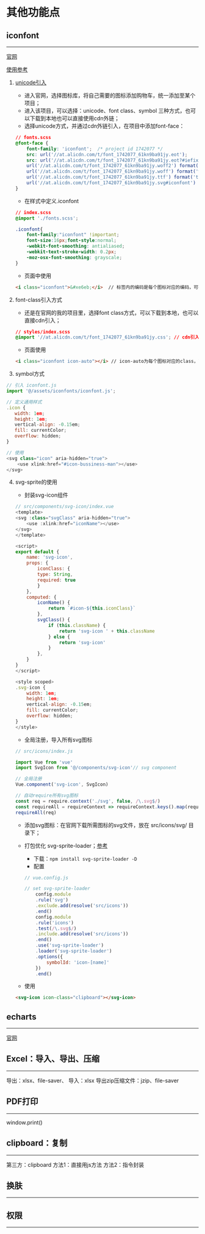 # 其他功能点

## iconfont
---
[官网](https://www.iconfont.cn/)

[使用参考](https://juejin.cn/post/6844903517564436493)

1. [unicode引入](https://blog.csdn.net/laptoper/article/details/77982738)
    - 进入官网，选择图标库，将自己需要的图标添加购物车，统一添加至某个项目；
    - 进入该项目，可以选择：unicode、font class、symbol 三种方式，也可以下载到本地也可以直接使用cdn外链；
    - 选择unicode方式，并通过cdn外链引入，在项目中添加font-face：
    ``` css
    // fonts.scss
    @font-face {
        font-family: 'iconfont';  /* project id 1742077 */
        src: url('//at.alicdn.com/t/font_1742077_61kn9ba91jy.eot');
        src: url('//at.alicdn.com/t/font_1742077_61kn9ba91jy.eot?#iefix') format('embedded-opentype'),
        url('//at.alicdn.com/t/font_1742077_61kn9ba91jy.woff2') format('woff2'),
        url('//at.alicdn.com/t/font_1742077_61kn9ba91jy.woff') format('woff'),
        url('//at.alicdn.com/t/font_1742077_61kn9ba91jy.ttf') format('truetype'),
        url('//at.alicdn.com/t/font_1742077_61kn9ba91jy.svg#iconfont') format('svg');
    }
    ```

    - 在样式中定义.iconfont
    ``` css
    // index.scss
    @import './fonts.scss';

    .iconfont{
        font-family:"iconfont" !important;
        font-size:16px;font-style:normal;
        -webkit-font-smoothing: antialiased;
        -webkit-text-stroke-width: 0.2px;
        -moz-osx-font-smoothing: grayscale;
    }
    ```

    - 页面中使用
    ``` html
    <i class="iconfont">&#xe6eb;</i>  // 标签内的编码是每个图标对应的编码，可在官网自己的项目中查看~
    ```


2. font-class引入方式
    - 还是在官网的我的项目里，选择font class方式，可以下载到本地，也可以直接cdn引入；
    ``` css
    // styles/index.scss
    @import '//at.alicdn.com/t/font_1742077_61kn9ba91jy.css'; // cdn引入font-class
    ```
    
    - 页面使用
    ``` html
    <i class="iconfont icon-auto"></i> // icon-auto为每个图标对应的class，可在官网项目中查到
    ```

3. symbol方式
``` js
// 引入 iconfont.js
import '@/assets/iconfonts/iconfont.js';

// 定义通用样式
.icon {
   width: 1em;
   height: 1em;
   vertical-align: -0.15em;
   fill: currentColor;
   overflow: hidden;
}

// 使用
<svg class="icon" aria-hidden="true">
    <use xlink:href="#icon-bussiness-man"></use>
</svg>
```


4. svg-sprite的使用

    - 封装svg-icon组件
    ``` js
    // src/components/svg-icon/index.vue
    <template>
    <svg :class="svgClass" aria-hidden="true">
        <use :xlink:href="iconName"></use>
    </svg>
    </template>

    <script>
    export default {
        name: 'svg-icon',
        props: {
            iconClass: {
            type: String,
            required: true
            }
        },
        computed: {
            iconName() {
                return `#icon-${this.iconClass}`
            },
            svgClass() {
                if (this.className) {
                    return 'svg-icon ' + this.className
                } else {
                    return 'svg-icon'
                }
            },
        }
    }
    </script>

    <style scoped>
    .svg-icon {
        width: 1em;
        height: 1em;
        vertical-align: -0.15em;
        fill: currentColor;
        overflow: hidden;
    }
    </style>
    ```

    - 全局注册，导入所有svg图标
    ``` js
    // src/icons/index.js

    import Vue from 'vue'
    import SvgIcon from '@/components/svg-icon'// svg component

    // 全局注册
    Vue.component('svg-icon', SvgIcon)

    // 自动require所有svg图标
    const req = require.context('./svg', false, /\.svg$/)
    const requireAll = requireContext => requireContext.keys().map(requireContext)
    requireAll(req)
    ```

    - 添加svg图标：在官网下载所需图标的svg文件，放在 src/icons/svg/ 目录下；
    
    - 打包优化 svg-sprite-loader；[参考](https://blog.csdn.net/weixin_34120274/article/details/91440129)
        - 下载：`npm install svg-sprite-loader -D`
        - 配置
        ``` js
        // vue.config.js

        // set svg-sprite-loader
            config.module
            .rule('svg')
            .exclude.add(resolve('src/icons'))
            .end()
            config.module
            .rule('icons')
            .test(/\.svg$/)
            .include.add(resolve('src/icons'))
            .end()
            .use('svg-sprite-loader')
            .loader('svg-sprite-loader')
            .options({
                symbolId: 'icon-[name]'
            })
            .end()
        ```
    - 使用
    ``` html
    <svg-icon icon-class="clipboard"></svg-icon>
    ```



## echarts
---
[官网](https://echarts.apache.org/zh/index.html)



## Excel：导入、导出、压缩
---
导出：xlsx、file-saver、
导入：xlsx
导出zip压缩文件：jzip、file-saver


## PDF打印
---
window.print()



## clipboard：复制
---
第三方：clipboard
方法1：直接用js方法
方法2：指令封装


## 换肤
---


## 权限
---



<fix-link label="Back" href="/project/vue-node-admin/"></fix-link>